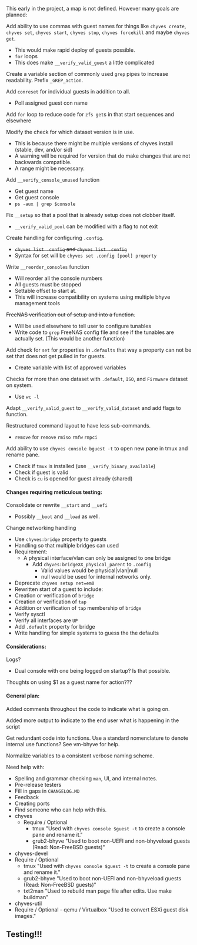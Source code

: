 This early in the project, a map is not defined. However many goals are planned:

Add ability to use commas with guest names for things like `chyves create`, `chyves set`, `chyves start`, `chyves stop`, `chyves forcekill` and maybe `chyves get`.
- This would make rapid deploy of guests possible.
- `for` loops
- This does make `__verify_valid_guest` a little complicated

Create a variable section of commonly used `grep` pipes to increase readability. Prefix `_GREP_action`.

Add `conreset` for individual guests in addition to all.
- Poll assigned guest con name

Add `for` loop to reduce code for `zfs get`s in that start sequences and elsewhere

Modify the check for which dataset version is in use.
- This is because there might be multiple versions of chyves install (stable, dev, and/or sid)
- A warning will be required for version that do make changes that are not backwards compatible.
- A range might be necessary.

Add `__verify_console_unused` function
- Get guest name
- Get guest console
- `ps -aux | grep $console`

Fix `__setup` so that a pool that is already setup does not clobber itself.
- `__verify_valid_pool` can be modified with a flag to not exit

Create handling for configuring `.config`.
- <strike>`chyves list .config` and `chyves list .config`</strike>
- Syntax for set will be `chyves set .config [pool] property`

Write `__reorder_consoles` function
- Will reorder all the console numbers
- All guests must be stopped
- Settable offset to start at.
- This will increase compatibility on systems using multiple bhyve management tools

<strike>FreeNAS verification out of setup and into a function.</strike>
- Will be used elsewhere to tell user to configure tunables
- Write code to `grep` FreeNAS config file and see if the tunables are actually set. (This would be another function)

Add check for `set` for properties in `.defaults` that way a property can not be set that does not get pulled in for guests.
- Create variable with list of approved variables

Checks for more than one dataset with `.default`, `ISO`, and `Firmware` dataset on system.
- Use `wc -l`

Adapt `__verify_valid_guest` to `__verify_valid_dataset` and add flags to function.

Restructured command layout to have less sub-commands.
- `remove` for `remove` `rmiso` `rmfw` `rmpci`

Add ability to use `chyves console bguest -t` to open new pane in tmux and rename pane.
- Check if `tmux` is installed (use `__verify_binary_available`)
- Check if guest is valid
- Check is `cu` is opened for guest already (shared)

#### Changes requiring meticulous testing:

Consolidate or rewrite `__start` and `__uefi`
- Possibly `__boot` and `__load` as well.

Change networking handling
- Use `chyves:bridge` property to guests
 - Handling so that multiple bridges can used
 - Requirement:
   - A physical interface/vlan can only be assigned to one bridge
     - Add `chyves:bridgeXX_physical_parent` to `.config`
       - Valid values would be physical|vlan|null
        - null would be used for internal networks only.
- Deprecate `chyves setup net=em0`
- Rewritten start of a guest to include:
 - Creation or verification of `bridge`
 - Creation or verification of `tap`
 - Addition or verification of `tap` membership of `bridge`
 - Verify sysctl
 - Verify all interfaces are `UP`
- Add `.default` property for bridge
- Write handling for simple systems to guess the the defaults

#### Considerations:

Logs?
- Dual console with one being logged on startup? Is that possible.

Thoughts on using $1 as a guest name for action???

#### General plan:
Added comments throughout the code to indicate what is going on.

Added more output to indicate to the end user what is happening in the script

Get redundant code into functions. Use a standard nomenclature to denote internal use functions? See vm-bhyve for help.

Normalize variables to a consistent verbose naming scheme.

Need help with:
- Spelling and grammar checking `man`, UI, and internal notes.
- Pre-release testers
- Fill in gaps in `CHANGELOG.MD`
- Feedback
- Creating ports
 - Find someone who can help with this.
 - chyves
   - Require / Optional
     - tmux "Used with `chyves console $guest -t` to create a console pane and rename it."
      - grub2-bhyve "Used to boot non-UEFI and non-bhyveload guests (Read: Non-FreeBSD guests)"
 -  chyves-devel
   - Require / Optional
     - tmux "Used with `chyves console $guest -t` to create a console pane and rename it."
      - grub2-bhyve "Used to boot non-UEFI and non-bhyveload guests (Read: Non-FreeBSD guests)"
      - txt2man "Used to rebuild man page file after edits. Use make buildman"
 -  chyves-util
   -  Require / Optional
     - qemu / Virtualbox "Used to convert ESXi guest disk images."

## Testing!!!
